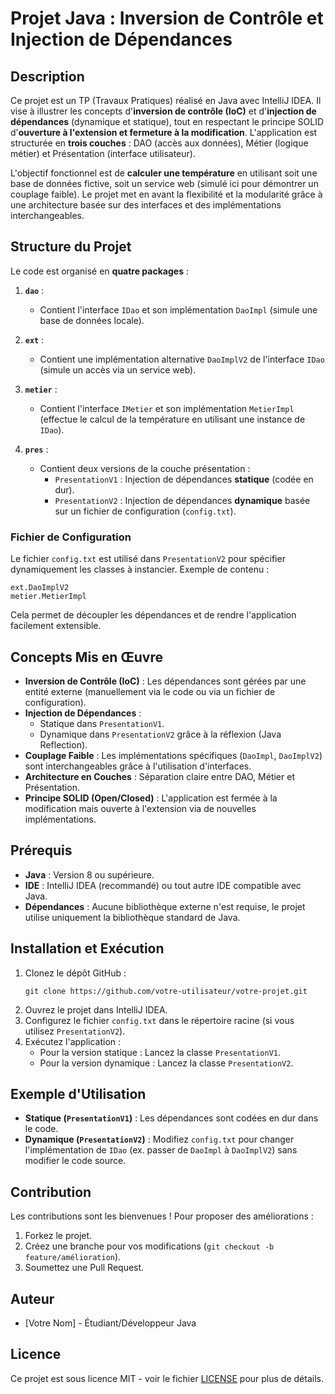 
# Projet Java : Inversion de Contrôle et Injection de Dépendances

## Description
Ce projet est un TP (Travaux Pratiques) réalisé en Java avec IntelliJ IDEA. Il vise à illustrer les concepts d'**inversion de contrôle (IoC)** et d'**injection de dépendances** (dynamique et statique), tout en respectant le principe SOLID d'**ouverture à l'extension et fermeture à la modification**. L'application est structurée en **trois couches** : DAO (accès aux données), Métier (logique métier) et Présentation (interface utilisateur).

L'objectif fonctionnel est de **calculer une température** en utilisant soit une base de données fictive, soit un service web (simulé ici pour démontrer un couplage faible). Le projet met en avant la flexibilité et la modularité grâce à une architecture basée sur des interfaces et des implémentations interchangeables.

## Structure du Projet
Le code est organisé en **quatre packages** :

1. **`dao`** :
    - Contient l'interface `IDao` et son implémentation `DaoImpl` (simule une base de données locale).

2. **`ext`** :
    - Contient une implémentation alternative `DaoImplV2` de l'interface `IDao` (simule un accès via un service web).

3. **`metier`** :
    - Contient l'interface `IMetier` et son implémentation `MetierImpl` (effectue le calcul de la température en utilisant une instance de `IDao`).

4. **`pres`** :
    - Contient deux versions de la couche présentation :
        - `PresentationV1` : Injection de dépendances **statique** (codée en dur).
        - `PresentationV2` : Injection de dépendances **dynamique** basée sur un fichier de configuration (`config.txt`).

### Fichier de Configuration
Le fichier `config.txt` est utilisé dans `PresentationV2` pour spécifier dynamiquement les classes à instancier. Exemple de contenu :
```
ext.DaoImplV2
metier.MetierImpl
```
Cela permet de découpler les dépendances et de rendre l'application facilement extensible.

## Concepts Mis en Œuvre
- **Inversion de Contrôle (IoC)** : Les dépendances sont gérées par une entité externe (manuellement via le code ou via un fichier de configuration).
- **Injection de Dépendances** :
    - Statique dans `PresentationV1`.
    - Dynamique dans `PresentationV2` grâce à la réflexion (Java Reflection).
- **Couplage Faible** : Les implémentations spécifiques (`DaoImpl`, `DaoImplV2`) sont interchangeables grâce à l'utilisation d'interfaces.
- **Architecture en Couches** : Séparation claire entre DAO, Métier et Présentation.
- **Principe SOLID (Open/Closed)** : L'application est fermée à la modification mais ouverte à l'extension via de nouvelles implémentations.

## Prérequis
- **Java** : Version 8 ou supérieure.
- **IDE** : IntelliJ IDEA (recommandé) ou tout autre IDE compatible avec Java.
- **Dépendances** : Aucune bibliothèque externe n'est requise, le projet utilise uniquement la bibliothèque standard de Java.

## Installation et Exécution
1. Clonez le dépôt GitHub :
   ```
   git clone https://github.com/votre-utilisateur/votre-projet.git
   ```
2. Ouvrez le projet dans IntelliJ IDEA.
3. Configurez le fichier `config.txt` dans le répertoire racine (si vous utilisez `PresentationV2`).
4. Exécutez l'application :
    - Pour la version statique : Lancez la classe `PresentationV1`.
    - Pour la version dynamique : Lancez la classe `PresentationV2`.

## Exemple d'Utilisation
- **Statique (`PresentationV1`)** : Les dépendances sont codées en dur dans le code.
- **Dynamique (`PresentationV2`)** : Modifiez `config.txt` pour changer l'implémentation de `IDao` (ex. passer de `DaoImpl` à `DaoImplV2`) sans modifier le code source.

## Contribution
Les contributions sont les bienvenues ! Pour proposer des améliorations :
1. Forkez le projet.
2. Créez une branche pour vos modifications (`git checkout -b feature/amélioration`).
3. Soumettez une Pull Request.

## Auteur
- [Votre Nom] - Étudiant/Développeur Java

## Licence
Ce projet est sous licence MIT - voir le fichier [LICENSE](LICENSE) pour plus de détails.
